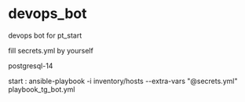 # devops_bot
devops bot for pt_start  

fill secrets.yml by yourself

postgresql-14

start : ansible-playbook -i inventory/hosts --extra-vars "@secrets.yml" playbook_tg_bot.yml
